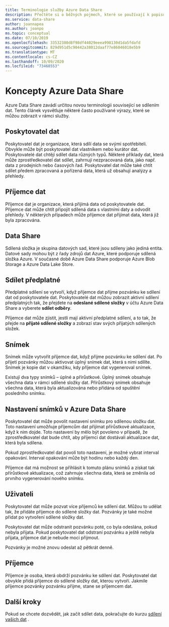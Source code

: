 ```yaml
---
title: Terminologie služby Azure Data Share
description: Přečtěte si o běžných pojmech, které se používají k popisu prostředků používaných v Azure Data Share (poskytovatel dat, příjemce dat, sdílení dat, sdílení předplatného, snímek, pozvánka, příjemce).
ms.service: data-share
author: joannapea
ms.author: joanpo
ms.topic: conceptual
ms.date: 07/10/2019
ms.openlocfilehash: 33532380d8f98df44029eeea998130d1da5fdafd
ms.sourcegitcommit: 829d951d5c90442a38012daaf77e86046018e5b9
ms.translationtype: MT
ms.contentlocale: cs-CZ
ms.lasthandoff: 10/09/2020
ms.locfileid: "73468553"
---
```

# <a name="azure-data-share-concepts"></a>Koncepty Azure Data Share 

Azure Data Share zavádí určitou novou terminologii související se sdílením dat. Tento článek vysvětluje některé často používané výrazy, které se můžou zobrazit v rámci služby. 

## <a name="data-provider"></a>Poskytovatel dat

Poskytovatel dat je organizace, která sdílí data se svými spotřebiteli. Obvykle může být poskytovatel dat vlastníkem nebo kurátor dat. Poskytovatelé dat chtějí sdílet data různých typů. Některé příklady dat, která může zprostředkovatel dat sdílet, zahrnují nezpracovaná data, jako např. data z prodejních nebo časových řad. Poskytovatel dat může také chtít sdílet předem zpracovaná a pořízená data, která už obsahují analýzy a přehledy. 

## <a name="data-consumer"></a>Příjemce dat 

Příjemce dat je organizace, která přijímá data od poskytovatele dat. Příjemce dat může chtít připojit sdílená data s vlastními daty a odvodit přehledy. V některých případech může příjemce dat přijímat data, která již byla zpracována. 

## <a name="data-share"></a>Data Share

Sdílená složka je skupina datových sad, které jsou sdíleny jako jediná entita. Datové sady mohou být z řady zdrojů dat Azure, které podporuje sdílená složka Azure. V současné době Azure Data Share podporuje Azure Blob Storage a Azure Data Lake Store. 

## <a name="share-subscription"></a>Sdílet předplatné 

Předplatné sdílení se vytvoří, když příjemce dat přijme pozvánku ke sdílení dat od poskytovatele dat. Poskytovatelé dat můžou zobrazit aktivní sdílení předplatných tak, že přejdete na **odeslané sdílené složky** v účtu Azure Data Share a vyberete **sdílet odběry**.

Příjemce dat může zjistit, jestli mají aktivní předplatné sdílení, a to tak, že přejde na **přijaté sdílené složky** a zobrazí stav svých přijatých sdílených složek. 

## <a name="snapshot"></a>Snímek

Snímek může vytvořit příjemce dat, když přijme pozvánku ke sdílení dat. Po přijetí pozvánky můžou aktivovat úplný snímek dat, která s nimi sdílíte. Snímek je kopie dat v okamžiku, kdy příjemce dat vygeneroval snímek. 

Existují dva typy snímků – úplné a přírůstkové. Úplný snímek obsahuje všechna data v rámci sdílené složky dat. Přírůstkový snímek obsahuje všechna data, která byla aktualizována nebo přidána od spuštění posledního snímku. 

## <a name="snapshot-settings-in-azure-data-share"></a>Nastavení snímků v Azure Data Share
 
Poskytovatel dat může povolit nastavení snímku pro sdílenou složku dat. Toto nastavení umožňuje příjemcům dat přijímat přírůstkové aktualizace, když k nim dojde. Toto nastavení by mělo být povoleno v případě, že zprostředkovatel dat bude chtít, aby příjemci dat dostávali aktualizace dat, která byla sdílena. 

Pokud zprostředkovatel dat povolí toto nastavení, je možné vybrat interval opakování. Interval opakování může být hodinu nebo každý den. 

Příjemce dat má možnost se přihlásit k tomuto plánu snímků a získat tak přírůstkové aktualizace, což zahrnuje všechna data, která se změnila od prvního vygenerování nového snímku. 

## <a name="invitation"></a>Uživateli

Poskytovatel dat může pozvat více příjemců ke sdílení dat. Můžou to udělat tak, že přidáte příjemce do sdílené složky dat. Pozvánky je také možné přidat po vytvoření sdílené složky dat. 

Poskytovatel dat může odstranit pozvánku poté, co byla odeslána, pokud nebyla přijata. Pokud poskytovatel dat odstraní pozvánku a ještě nebyla přijata, příjemce dat je nebude moci přijmout. 

Pozvánky je možné znovu odeslat až pětkrát denně. 

## <a name="recipient"></a>Příjemce

Příjemce je osoba, která obdrží pozvánku ke sdílení dat. Poskytovatel dat obvykle přidá příjemce do sdílené složky dat, kterou vytvoří. Jakmile příjemce pozvánky pozvánku přijme, stane se příjemcem dat.  

## <a name="next-steps"></a>Další kroky

Pokud se chcete dozvědět, jak začít sdílet data, pokračujte do kurzu [sdílení vašich dat](share-your-data.md) .
